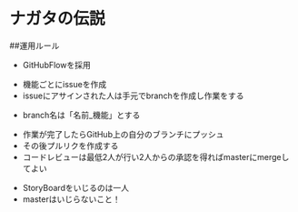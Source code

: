 # ナガタの伝説  

##運用ルール  
* GitHubFlowを採用  
 - 機能ごとにissueを作成  
 - issueにアサインされた人は手元でbranchを作成し作業をする  
  + branch名は「名前_機能」とする  
 - 作業が完了したらGitHub上の自分のブランチにプッシュ  
 - その後プルリクを作成する  
 - コードレビューは最低2人が行い2人からの承認を得ればmasterにmergeしてよい  
* StoryBoardをいじるのは一人  
* masterはいじらないこと！  
